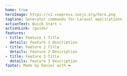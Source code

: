 ```yaml
---
home: true
heroImage: https://v1.vuepress.vuejs.org/hero.png
tagline: Generator commands for Laravel applications
actionText: Quick Start →
actionLink: /guide/
features:
- title: Feature 1 Title
  details: Feature 1 Description
- title: Feature 2 Title
  details: Feature 2 Description
- title: Feature 3 Title
  details: Feature 3 Description
footer: Made by Daniel with ❤️
---
```


